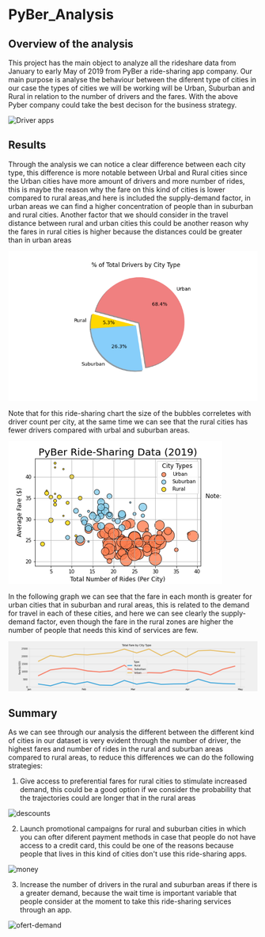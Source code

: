 # PyBer_Analysis

## Overview of the analysis 

This project has the main object to analyze all the rideshare data from January to early May of 2019 from PyBer a ride-sharing app company. Our main purpose is analyse the behaviour between the diferent type of cities in our case the types of cities we will be working will be Urban, Suburban and Rural in relation to the number of drivers and the fares.
With the above Pyber company could take the best decison for the business strategy.

![Driver apps](https://www.cbvcvehiclemanagement.co.uk/wp/wp-content/uploads/2018/11/driverapps.jpg)

## Results

Through the analysis we can notice a clear difference between each city type, this difference is more notable between Urbal and Rural cities since the Urban cities have more amount of drivers and more number of rides, this is maybe the reason why the fare on this kind of cities is lower compared to rural areas,and here is included the supply-demand factor, in urban areas we can find a higher concentration of people than in suburban and rural cities. Another factor that we should consider in the travel distance between rural and urban cities this could be another reason why the fares in rural cities is higher because the distances could be greater than in urban areas


![Number of drivers](https://github.com/alesandelmoral/PyBer_Analysis/blob/main/analysis/Fig7.png)

Note that for this ride-sharing chart the size of the bubbles correletes with driver count per city, at the same time we can see that the rural cities has fewer drivers compared with urbal and suburban areas.

![Ride-sharing data](https://github.com/alesandelmoral/PyBer_Analysis/blob/main/analysis/Fig1.png)

In the following graph we can see that the fare in each month is greater for urban cities that in suburban and rural areas, this is related to the demand for travel in each of these cities, and here we can see clearly the supply-demand factor, even though the fare in the rural zones are higher the number of people that needs this kind of services are few.

![Ride-sharing data](https://github.com/alesandelmoral/PyBer_Analysis/blob/main/analysis/Total%20Fare%20by%20City.png)

## Summary

As we can see through our analysis the different between the different kind of cities in our dataset is very evident through the number of driver, the highest fares and number of rides in the rural and suburban areas compared to rural areas, to reduce this differences we can do the following strategies:

1. Give access to preferential fares for rural cities to stimulate increased demand, this could be a good option if we consider the probability that the trajectories could are longer that in the rural areas

![descounts](https://franciscotorreblanca.es/wp-content/uploads/2017/04/cupones-descuento-estrategia-marketing.jpg)

2. Launch promotional campaigns for rural and suburban cities in which you can ofter diferent payment methods in case that people do not have access to a credit card, this 
could be one of the reasons because people that lives in this kind of cities don't use this ride-sharing apps.

![money](https://eldiariodefinanzas.com/wp-content/uploads/2019/06/Portada_Efectivo.jpgS)

3. Increase the number of drivers in the rural and suburban areas if there is a greater demand, because the wait time is important variable that people consider at the moment to take this ride-sharing services through an app.

![ofert-demand](https://media.istockphoto.com/vectors/demand-over-supply-vector-id1263079549?k=6&m=1263079549&s=612x612&w=0&h=dbaCzK3I7bFDxfZ2d8FWMWUKk_4XiGXgdL5B21LNBZc=)


